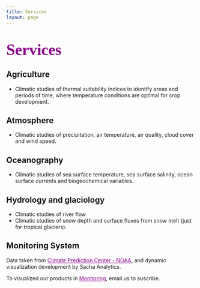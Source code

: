 ```yaml
---
title: Services
layout: page
---
```

<H1 align="left"><span style="font-family:Times New Roman;font-size:150%;color:darkmagenta"><b>Services</b></span> </H1>

<h2>Agriculture</h2>
<ul class="Agriculture">
	<li>Climatic studies of thermal suitability indices to identify areas and periods of time, where temperature conditions are optimal for crop development.</li>	
</ul>

<h2>Atmosphere</h2>
<ul class="Atmosphere">
	<li>Climatic studies of precipitation, air temperature, air quality, cloud cover and wind speed.</li>	
</ul>

<h2>Oceanography</h2>
<ul class="Oceanography">
	<li>Climatic studies of sea surface temperature, sea surface salinity, ocean surface currents and biogeochemical variables.</li>
</ul>  

<h2>Hydrology and glaciology</h2>
<ul class="Hydrology">
	<li>Climatic studies of river flow</li>
	<li>Climatic studies of snow depth and surface fluxes from snow melt (just for tropical glaciers).</li>
</ul>

<h2>Monitoring System</h2>
<!--p> La gestión de recursos hídricos es el proceso de planificar, desarrollar, distribuir y gestionar los recursos de agua
de manera eficiente y sostenible para satisfacer las necesidades de la sociedad, la economía y el medio ambiente

Objetivos
    1. Garantizar la disponibilidad de agua para el consumo humano, agricultura, industria y ecologia
    2. Proteger la calidad del agua y prevenir la contaminacion
    3. Promover el uso eficiente del agua y reducir sus péridad
    4. Mitigar los efectos del cambio climático y los desastres naturales
</p -->

<div class="graficas-container">
	<div id="map"></div>
	<div class="chart-container">
		<canvas id="barChart"></canvas>
	</div>
	<div align="center" id="plot_timeSeries_ensoIndex"></div>
	<p> Data taken from <a href="https://www.cpc.ncep.noaa.gov/data/indices/" style="color:darkmagenta"> Climate Prediction Center - NOAA</a>, and dynamic visualization development by Sacha Analytics.</p>
</div>

<script src="/static/js/script_mapaEnso.js"></script>
<script src="/static/js/plot_timeSeries_ensoIndex.js"></script>

To visualized our products in <a href="https://vrrp.github.io/login/" style="color:darkmagenta">Monitoring</a>, email us to suscribe.



























    

